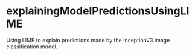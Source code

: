 # explainingModelPredictionsUsingLIME

Using LIME to explain predictions made by the InceptionV3 image classification model.